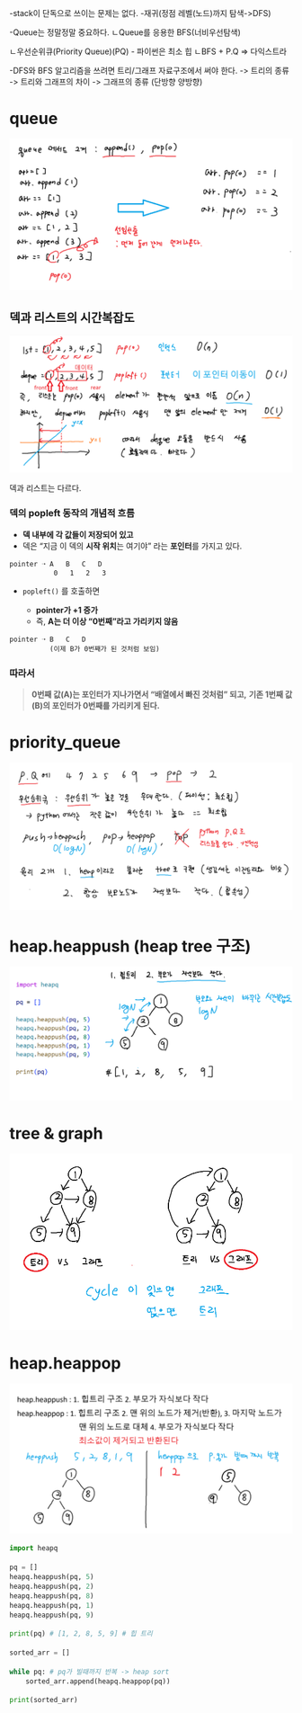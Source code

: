 -stack이 단독으로 쓰이는 문제는 없다.
-재귀(정점 레벨(노드)까지 탐색->DFS)

-Queue는 정말정말 중요하다.
ㄴQueue를 응용한 BFS(너비우선탐색)

ㄴ우선순위큐(Priority Queue)(PQ) - 파이썬은 최소 힙
ㄴBFS + P.Q => 다익스트라

-DFS와 BFS 알고리즘을 쓰려면 트리/그래프 자료구조에서 써야 한다.
-> 트리의 종류
-> 트리와 그래프의 차이
-> 그래프의 종류 (단방향 양방향)

# queue
![queue](./img/queue.png)

## 덱과 리스트의 시간복잡도
![덱과 리스트의 시간복잡도](./img/덱과%20리스트의%20시간%20복잡도.png)

덱과 리스트는 다르다.
### 덱의 popleft 동작의 개념적 흐름

* **덱 내부에 각 값들이 저장되어 있고**
* 덱은 “지금 이 덱의 **시작 위치**는 여기야” 라는 **포인터**를 가지고 있다.

```
pointer ➝ A   B   C   D
           0   1   2   3
```

* `popleft()` 를 호출하면

  * **pointer가 +1 증가**
  * 즉, **A는 더 이상 “0번째”라고 가리키지 않음**

```
pointer ➝ B   C   D
          (이제 B가 0번째가 된 것처럼 보임)
```

### 따라서

> **0번째 값(A)는 포인터가 지나가면서 “배열에서 빠진 것처럼” 되고,**
> **기존 1번째 값(B)의 포인터가 0번째를 가리키게 된다.**

# priority_queue
![priority_queue](./img/priority_queue.png)

# heap.heappush (heap tree 구조)
![heappush](./img/heappush.png)

# tree & graph
![tree & graph](./img/tree&graph.png)

# heap.heappop
![heappop](./img/heappop.png)

```python
import heapq

pq = []
heapq.heappush(pq, 5)
heapq.heappush(pq, 2)
heapq.heappush(pq, 8)
heapq.heappush(pq, 1)
heapq.heappush(pq, 9)

print(pq) # [1, 2, 8, 5, 9] # 힙 트리

sorted_arr = []

while pq: # pq가 빌때까지 반복 -> heap sort
    sorted_arr.append(heapq.heappop(pq))

print(sorted_arr) 
```